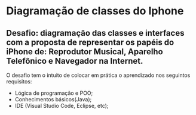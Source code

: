 # Diagramação de classes do Iphone
## Desafio: diagramação das classes e interfaces com a proposta de representar os papéis do iPhone de: Reprodutor Musical, Aparelho Telefônico e Navegador na Internet.
 O desafio tem o intuito de colocar em prática o aprendizado nos seguintos requisitos:
- Lógica de programação e POO;
- Conhecimentos básicos(Java);
- IDE (Visual Studio Code, Eclipse, etc);
